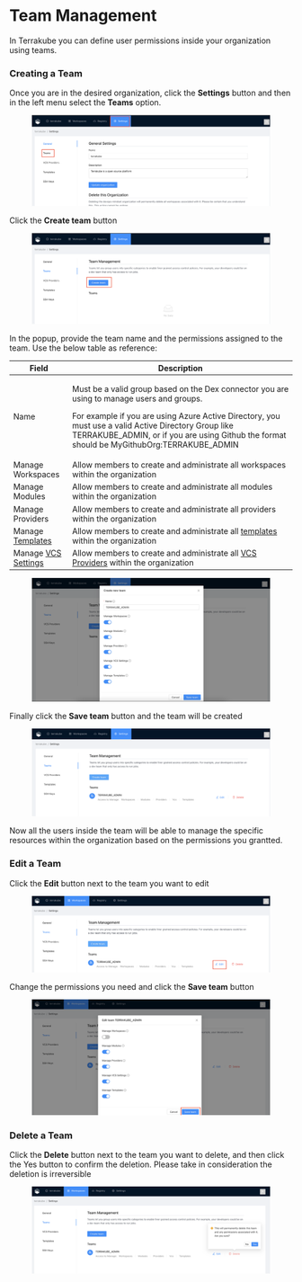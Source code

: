 # Team Management

In Terrakube you can define user permissions inside your organization using teams.&#x20;

### Creating a Team

Once you are in the desired organization, click the **Settings** button and then in the left menu select the **Teams** option.&#x20;

<figure><img src="../../.gitbook/assets/image (8).png" alt=""><figcaption></figcaption></figure>

Click the **Create team** button

<figure><img src="../../.gitbook/assets/image (2).png" alt=""><figcaption></figcaption></figure>

In the popup, provide the team name and the permissions assigned to the team. Use the below table as reference:

| Field                                    | Description                                                                                                                                                                                                                                                                                                 |
| ---------------------------------------- | ----------------------------------------------------------------------------------------------------------------------------------------------------------------------------------------------------------------------------------------------------------------------------------------------------------- |
| Name                                     | <p>Must be a valid group based on the Dex connector you are using to manage users and groups.</p><p>For example if you are using Azure Active Directory, you must use a valid Active Directory Group like TERRAKUBE_ADMIN, or if you are using Github the format should be MyGithubOrg:TERRAKUBE_ADMIN </p> |
| Manage Workspaces                        | Allow members to create and administrate all workspaces within the organization                                                                                                                                                                                                                             |
| Manage Modules                           | Allow members to create and administrate all modules within the organization                                                                                                                                                                                                                                |
| Manage Providers                         | Allow members to create and administrate all providers within the organization                                                                                                                                                                                                                              |
| Manage [Templates](templates.md)         | Allow members to create and administrate all [templates](templates.md) within the organization                                                                                                                                                                                                              |
| Manage [VCS Settings](../vcs-providers/) | Allow members to create and administrate all [VCS Providers](../vcs-providers/) within the organization                                                                                                                                                                                                     |

<figure><img src="../../.gitbook/assets/image (67).png" alt=""><figcaption></figcaption></figure>

Finally click the **Save team** button and the team will be created

<figure><img src="../../.gitbook/assets/image (13).png" alt=""><figcaption></figcaption></figure>

Now all the users inside the team will be able to manage the specific resources within the organization based on the permissions you grantted.

### Edit a Team

Click the **Edit** button next to the team you want to edit

<figure><img src="../../.gitbook/assets/image (77).png" alt=""><figcaption></figcaption></figure>

Change the permissions you need and click the **Save team** button

<figure><img src="../../.gitbook/assets/image (87).png" alt=""><figcaption></figcaption></figure>

### Delete a Team

Click the **Delete** button next to the team you want to delete, and then click the Yes button to confirm the deletion. Please take in consideration the deletion is irreversible

<figure><img src="../../.gitbook/assets/image (61).png" alt=""><figcaption></figcaption></figure>
